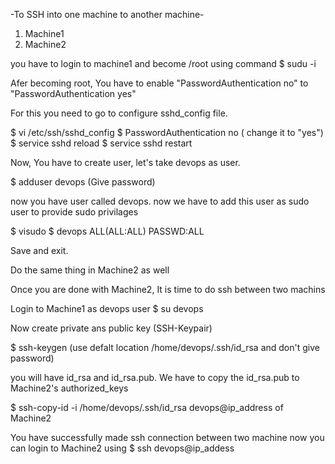 -To SSH into one machine to another machine-
 
1) Machine1
2) Machine2

you have to login to machine1 and become /root using command 
   $ sudu -i

Afer becoming root, You have to enable "PasswordAuthentication no" to "PasswordAuthentication yes"

For this you need to go to configure sshd_config file.

   $ vi /etc/ssh/sshd_config
   $  PasswordAuthentication no  ( change it to "yes")
   $ service sshd reload
   $ service sshd restart

Now, You have to create user, let's take devops as user. 

   $ adduser devops (Give password)

now you have user called devops. now we have to add this user as sudo user to provide sudo privilages

   $ visudo
   $ devops ALL(ALL:ALL) PASSWD:ALL

Save and exit.

Do the same thing in Machine2 as well

Once you are done with Machine2, It is time to do ssh between two machins

Login to Machine1 as devops user
   $ su devops
   
Now create private ans public key (SSH-Keypair)

   $ ssh-keygen (use defalt location /home/devops/.ssh/id_rsa and don't give password)

you will have id_rsa and id_rsa.pub. We have to copy the id_rsa.pub to Machine2's authorized_keys

   $ ssh-copy-id -i /home/devops/.ssh/id_rsa devops@ip_address of Machine2

You have successfully made ssh connection between two machine now you can login to Machine2 using
   $ ssh devops@ip_addess
